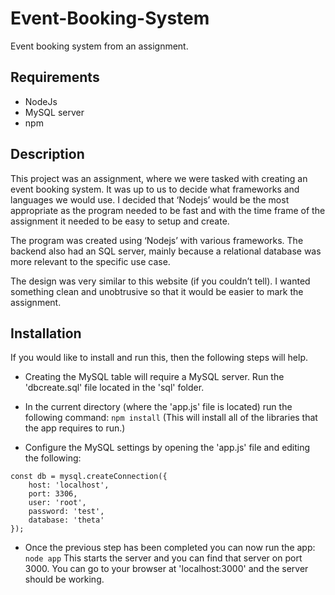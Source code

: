 # Event-Booking-System
 Event booking system from an assignment.
 
## Requirements
* NodeJs
* MySQL server
* npm
 
## Description
This project was an assignment, where we were tasked with creating an event booking system. It was up to us to decide what frameworks and languages we would use. I decided that ‘Nodejs’ would be the most appropriate as the program needed to be fast and with the time frame of the assignment it needed to be easy to setup and create.

The program was created using ‘Nodejs’ with various frameworks. The backend also had an SQL server, mainly because a relational database was more relevant to the specific use case.

The design was very similar to this website (if you couldn’t tell). I wanted something clean and unobtrusive so that it would be easier to mark the assignment.

## Installation
If you would like to install and run this, then the following steps will help.

* Creating the MySQL table will require a MySQL server. Run the 'dbcreate.sql' file located in the 'sql' folder.

* In the current directory (where the 'app.js' file is located) run the following command: ``` npm install ```
(This will install all of the libraries that the app requires to run.)

* Configure the MySQL settings by opening the 'app.js' file and editing the following:
```
const db = mysql.createConnection({
    host: 'localhost',
    port: 3306,
    user: 'root',
    password: 'test',
    database: 'theta'
});
```
* Once the previous step has been completed you can now run the app: ``` node app ```
This starts the server and you can find that server on port 3000. 
You can go to your browser at 'localhost:3000' and the server should be working.
